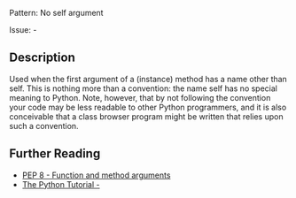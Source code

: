 Pattern: No self argument

Issue: -

## Description

Used when the first argument of a (instance) method has a name other than self. This is nothing more than a convention: the name self has no special meaning to Python. Note, however, that by not following the convention your code may be less readable to other Python programmers, and it is also conceivable that a class browser program might be written that relies upon such a convention.

## Further Reading

* [PEP 8 - Function and method arguments](http://legacy.python.org/dev/peps/pep-0008/#function-and-method-arguments)
* [The Python Tutorial - ](https://docs.python.org/2.7/tutorial/classes.html#random-remarks)
